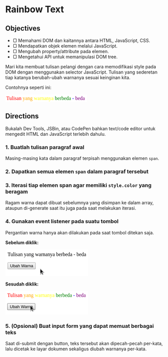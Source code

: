 # Rainbow Text

## Objectives

- ▢ Memahami DOM dan kaitannya antara HTML, JavaScript, CSS.
- ▢ Mendapatkan objek elemen melalui JavaScript.
- ▢ Mengubah property/attribute pada elemen.
- ▢ Mengetahui API untuk memanipulasi DOM tree.

Mari kita membuat tulisan pelangi dengan cara memodifikasi style pada DOM dengan menggunakan selector JavaScript. Tulisan yang sederetan tiap katanya berubah-ubah warnanya sesuai keinginan kita.

Contohnya seperti ini:

![Tulisan Pelangi](assets/rainbow-text.png)

## Directions

Bukalah Dev Tools, JSBin, atau CodePen bahkan text/code editor untuk mengedit HTML dan JavaScript terlebih dahulu.

### 1. Buatlah tulisan paragraf awal

Masing-masing kata dalam paragraf terpisah menggunakan elemen `span`.

### 2. Dapatkan semua elemen `span` dalam paragraf tersebut

### 3. Iterasi tiap elemen span agar memiliki `style.color` yang beragam

Ragam warna dapat dibuat sebelumnya yang disimpan ke dalam array, ataupun di-generate saat itu juga pada saat melakukan iterasi.

### 4. Gunakan event listener pada suatu tombol

Pergantian warna hanya akan dilakukan pada saat tombol ditekan saja.

**Sebelum diklik:**

![Tulisan Pelangi dengan Button (Sebelum)](assets/rainbow-text-button_before.png)

**Sesudah diklik:**

![Tulisan Pelangi dengan Button (Sesudah)](assets/rainbow-text-button_after.png)

### 5. (Opsional) Buat input form yang dapat memuat berbagai teks

Saat di-submit dengan button, teks tersebut akan dipecah-pecah per-kata, lalu dicetak ke layar dokumen sekaligus diubah warnanya per-kata.
